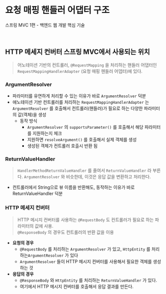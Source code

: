 # 요청 매핑 핸들러 어댑터 구조
스프링 MVC 1편 - 백엔드 웹 개발 핵심 기술

<br>

## HTTP 메세지 컨버터 스프링 MVC에서 사용되는 위치
>  어노테이션 기반의 컨트롤러, `@RequestMapping` 을 처리하는 핸들러 어댑터인 `RequestMappingHandlerAdapter` (요청 매핑 헨들러 어뎁터)에 있다.

### ArgumentResolver
* 파라미터를 유연하게 처리할 수 있는 이유가 바로 `ArgumentResolver` 덕분
* 애노테이션 기반 컨트롤러를 처리하는 `RequestMappingHandlerAdapter` 는 `ArgumentResolver` 를 호출해서 컨트롤러(핸들러)가 필요로 하는 다양한 파라미터의 값(객체)을 생성
  * 동작 방식
    * `ArgumentResolver` 의 `supportsParameter()` 를 호출해서 해당 파라미터를 지원하는지 체크
    * 지원하면 `resolveArgument()` 를 호출해서 실제 객체를 생성
    * 생성된 객체가 컨트롤러 호출시 반환 됨

### ReturnValueHandler
> `HandlerMethodReturnValueHandler` 를 줄여서 `ReturnValueHandler` 라 부른다. `ArgumentResolver` 와 비슷한데, 이것은 응답 값을 변환하고 처리한다.
* 컨트롤러에서 String으로 뷰 이름을 반환해도, 동작하는 이유가 바로 ReturnValueHandler 덕분

### HTTP 메세지 컨버터
> HTTP 메시지 컨버터를 사용하는 `@RequestBody` 도 컨트롤러가 필요로 하는 파라미터의 값에 사용.     
> `@ResponseBody` 의 경우도 컨트롤러의 반환 값을 이용
* **요청의 경우** 
  * `@RequestBody` 를 처리하는 `ArgumentResolver` 가 있고, `HttpEntity` 를 처리하는`ArgumentResolver` 가 있다
  *  `ArgumentResolver` 들이 HTTP 메시지 컨버터를 사용해서 필요한 객체를 생성 하는 것
* **응답의 경우**
  * `@ResponseBody` 와 `HttpEntity` 를 처리하는 `ReturnValueHandler` 가 있다.
  * 여기에서 HTTP 메시지 컨버터를 호출해서 응답 결과를 만든다.

